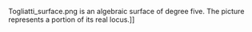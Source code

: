 Togliatti_surface.png is an algebraic surface of degree five. The picture represents a portion of its real locus.]]
